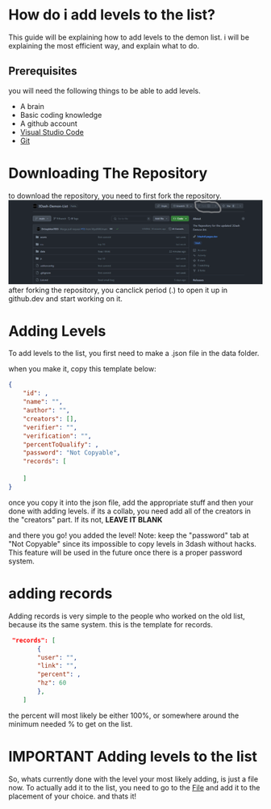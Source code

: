 # How do i add levels to the list?

This guide will be explaining how to add levels to the demon list.
i will be explaining the most efficient way, and explain what to do.

## Prerequisites

you will need the following things to be able to add levels.

- A brain
- Basic coding knowledge
- A github account
- [Visual Studio Code](https://code.visualstudio.com/)
- [Git](https://git-scm.com/)

# Downloading The Repository
to download the repository, you need to first fork the repository.
![Forking a Repository](guide/1.png)
after forking the repository, you canclick period (.) to open it up in github.dev and start working on it.
# Adding Levels

To add levels to the list, you first need to make a .json file in the data folder.

when you make it, copy this template below:

```json
{
    "id": ,
    "name": "",
    "author": "",
    "creators": [],
    "verifier": "",
    "verification": "",
    "percentToQualify": ,
    "password": "Not Copyable",
    "records": [
       
    ]
}
```
once you copy it into the json file, add the appropriate stuff and then your done with adding levels.
if its a collab, you need add all of the creators in the "creators" part. If its not, **LEAVE IT BLANK**

and there you go! you added the level!
Note: keep the "password" tab at "Not Copyable" since its impossible to copy levels in 3dash without hacks. This feature will be used in the future once there is a proper password system.

# adding records
Adding records is very simple to the people who worked on the old list, because its the same system.
this is the template for records.

```json
 "records": [
        {
        "user": "",
        "link": "",
        "percent": ,
        "hz": 60
        },
    ]
```
the percent will most likely be either 100%, or somewhere around the minimum needed % to get on the list.

# **IMPORTANT** Adding levels to the list
So, whats currently done with the level your most likely adding, is just a file now. To actually add it to the list, you need to go to the [File](data/_editors.json) and add it to the placement of your choice. and thats it!